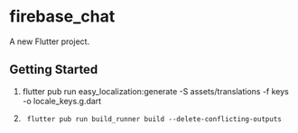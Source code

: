 # firebase_chat

A new Flutter project.

## Getting Started

1.   flutter pub run easy_localization:generate -S assets/translations -f keys -o locale_keys.g.dart

2.      flutter pub run build_runner build --delete-conflicting-outputs
